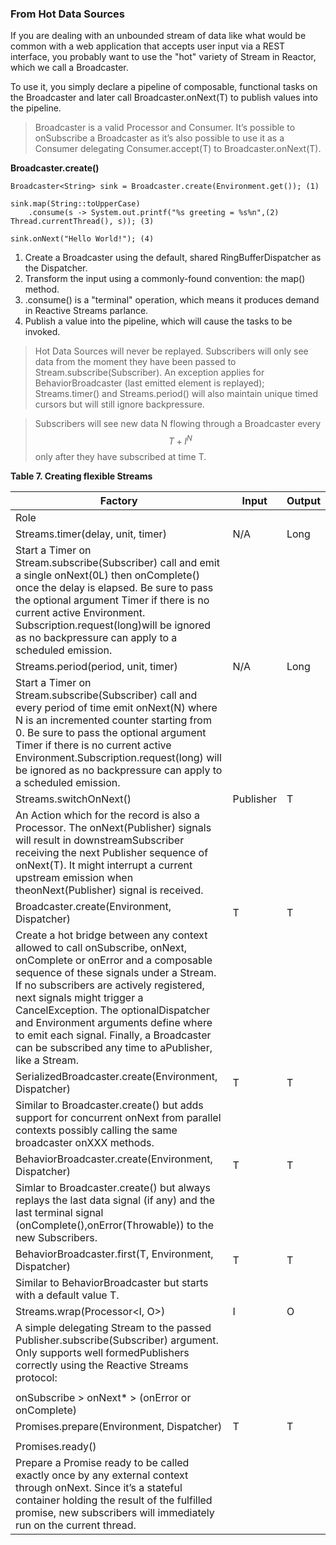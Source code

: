 
### From Hot Data Sources

If you are dealing with an unbounded stream of data like what would be common with a web application that accepts user input via a REST interface, you probably want to use the "hot" variety of Stream in Reactor, which we call a Broadcaster.

To use it, you simply declare a pipeline of composable, functional tasks on the Broadcaster and later call Broadcaster.onNext(T) to publish values into the pipeline.

> Broadcaster is a valid Processor and Consumer. It’s possible to onSubscribe a Broadcaster as it’s also possible to use it as a Consumer delegating Consumer.accept(T) to Broadcaster.onNext(T).

**Broadcaster.create()**

```
Broadcaster<String> sink = Broadcaster.create(Environment.get()); (1)

sink.map(String::toUpperCase) 
    .consume(s -> System.out.printf("%s greeting = %s%n",(2) Thread.currentThread(), s)); (3)

sink.onNext("Hello World!"); (4)
```

1. Create a Broadcaster using the default, shared RingBufferDispatcher as the Dispatcher.
1. Transform the input using a commonly-found convention: the map() method.
1. .consume() is a "terminal" operation, which means it produces demand in Reactive Streams parlance.
1. Publish a value into the pipeline, which will cause the tasks to be invoked.

> Hot Data Sources will never be replayed. Subscribers will only see data from the moment they have been passed to Stream.subscribe(Subscriber). An exception applies for BehaviorBroadcaster (last emitted element is replayed); Streams.timer() and Streams.period() will also maintain unique timed cursors but will still ignore backpressure.

> Subscribers will see new data N flowing through a Broadcaster every $$T+I^N$$ only after they have subscribed at time T.

**Table 7. Creating flexible Streams**

|Factory|Input|Output|
|-------|-----|------|
|Role|||
|Streams.timer(delay, unit, timer)|N/A|Long|
|Start a Timer on Stream.subscribe(Subscriber) call and emit a single onNext(0L) then onComplete() once the delay is elapsed. Be sure to pass the optional argument Timer if there is no current active Environment. Subscription.request(long)will be ignored as no backpressure can apply to a scheduled emission.|||
|Streams.period(period, unit, timer)|N/A|Long|
|Start a Timer on Stream.subscribe(Subscriber) call and every period of time emit onNext(N) where N is an incremented counter starting from 0. Be sure to pass the optional argument Timer if there is no current active Environment.Subscription.request(long) will be ignored as no backpressure can apply to a scheduled emission.|||
|Streams.<T>switchOnNext()|Publisher<T>|T|
|An Action which for the record is also a Processor. The onNext(Publisher<T>) signals will result in downstreamSubscriber<T> receiving the next Publisher sequence of onNext(T). It might interrupt a current upstream emission when theonNext(Publisher<T>) signal is received.|||
|Broadcaster.<T>create(Environment, Dispatcher)|T|T|
|Create a hot bridge between any context allowed to call onSubscribe, onNext, onComplete or onError and a composable sequence of these signals under a Stream. If no subscribers are actively registered, next signals might trigger a CancelException. The optionalDispatcher and Environment arguments define where to emit each signal. Finally, a Broadcaster can be subscribed any time to aPublisher, like a Stream.|||
|SerializedBroadcaster.create(Environment, Dispatcher)|T|T|
|Similar to Broadcaster.create() but adds support for concurrent onNext from parallel contexts possibly calling the same broadcaster onXXX methods.|||
|BehaviorBroadcaster.create(Environment, Dispatcher)|T|T|
|Simlar to Broadcaster.create() but always replays the last data signal (if any) and the last terminal signal (onComplete(),onError(Throwable)) to the new Subscribers.|||
|BehaviorBroadcaster.first(T, Environment, Dispatcher)|T|T|
|Similar to BehaviorBroadcaster but starts with a default value T.|||
|Streams.wrap(Processor<I, O>)|I|O|
|A simple delegating Stream to the passed Publisher.subscribe(Subscriber<O>) argument. Only supports well formedPublishers correctly using the Reactive Streams protocol:|||
||||
|onSubscribe > onNext\* > (onError or onComplete)|||
|Promises.<T>prepare(Environment, Dispatcher)|T|T|
||||
|Promises.ready()|||
|Prepare a Promise ready to be called exactly once by any external context through onNext. Since it’s a stateful container holding the result of the fulfilled promise, new subscribers will immediately run on the current thread.|||